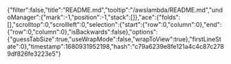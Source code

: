 {"filter":false,"title":"README.md","tooltip":"/awslambda/README.md","undoManager":{"mark":-1,"position":-1,"stack":[]},"ace":{"folds":[],"scrolltop":0,"scrollleft":0,"selection":{"start":{"row":0,"column":0},"end":{"row":0,"column":0},"isBackwards":false},"options":{"guessTabSize":true,"useWrapMode":false,"wrapToView":true},"firstLineState":0},"timestamp":1680931952198,"hash":"c79a6239e8fe121a4c4c87c2789df826fe3223e5"}